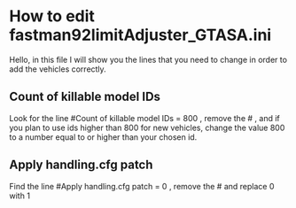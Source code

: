 # How to edit fastman92limitAdjuster_GTASA.ini

Hello, in this file I will show you the lines that you need to change in order to add the vehicles correctly.

## Count of killable model IDs 

Look for the line #Count of killable model IDs = 800 , remove the # , and if you plan to use ids higher than 800 for new vehicles, change the value 800 to a number equal to or higher than your chosen id.

## Apply handling.cfg patch

Find the line #Apply handling.cfg patch = 0 , remove the # and replace 0 with 1